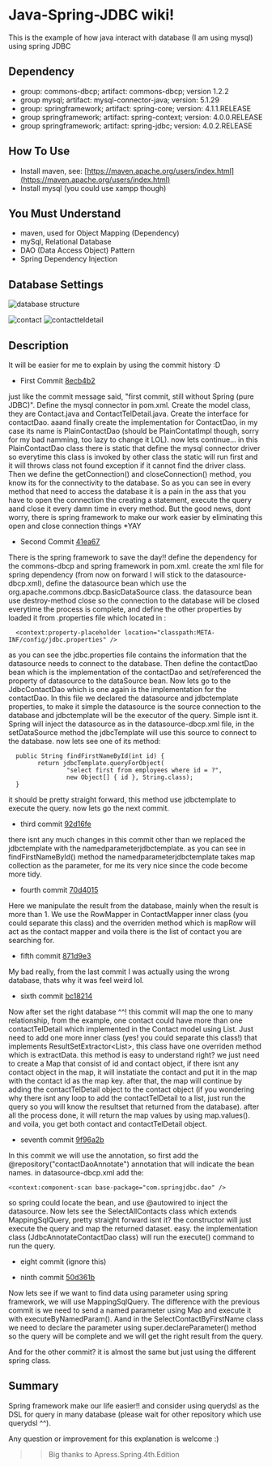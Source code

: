 # Java-Spring-JDBC wiki!
This is the example of how java interact with database (I am using mysql) using spring JDBC

## Dependency
* group: commons-dbcp; artifact: commons-dbcp; version 1.2.2
* group mysql; artifact: mysql-connector-java; version: 5.1.29
* group: springframework; artifact: spring-core; version: 4.1.1.RELEASE
* group springframework; artifact: spring-context; version: 4.0.0.RELEASE
* group springframework; artifact: spring-jdbc; version: 4.0.2.RELEASE

## How To Use
* Install maven, see: [https://maven.apache.org/users/index.html](https://maven.apache.org/users/index.html)
* Install mysql (you could use xampp though)

## You Must Understand
* maven, used for Object Mapping (Dependency)
* mySql, Relational Database
* DAO (Data Access Object) Pattern
* Spring Dependency Injection

## Database Settings

![database structure](https://cloud.githubusercontent.com/assets/11399839/9414014/98fbc292-485f-11e5-9adf-f730242a6dd2.PNG)

![contact](https://cloud.githubusercontent.com/assets/11399839/9414079/fb5a1fc4-485f-11e5-995b-47b2511c973e.PNG)
![contactteldetail](https://cloud.githubusercontent.com/assets/11399839/9414080/fba9c83a-485f-11e5-9bb4-1b27549cdfc2.PNG)

## Description
It will be easier for me to explain by using the commit history :D
* First Commit [8ecb4b2](https://github.com/afbrilian/Java-Spring-JDBC/commit/8ecb4b258d91d247d2cfcadd49cc304606901b96)

just like the commit message said, "first commit, still without Spring (pure JDBC)". Define the mysql connector in pom.xml.
Create the model class, they are Contact.java and ContactTelDetail.java. Create the interface for contactDao. aaand finally create the implementation for ContactDao, in my case its name is PlainContactDao (should be PlainContatImpl though, sorry for my bad namming, too lazy to change it LOL).
now lets continue... in this PlainContactDao class there is static that define the mysql connector driver so everytime this class is invoked by other class the static will run first and it will throws class not found exception if it cannot find the driver class.
Then we define the getConnection() and closeConnection() method, you know its for the connectivity to the database.
So as you can see in every method that need to access the database it is a pain in the ass that you have to open the connection the creating a statement, execute the query aand close it every damn time in every method.
But the good news, dont worry, there is spring framework to make our work easier by eliminating this open and close connection things *YAY

* Second Commit [41ea67](https://github.com/afbrilian/Java-Spring-JDBC/commit/41ea67dc3a6e3f879173f62c9961a7feae2fccbe)

There is the spring framework to save the day!! define the dependency for the commons-dbcp and spring framework in pom.xml.
create the xml file for spring dependency (from now on forward I will stick to the datasource-dbcp.xml), define the datasource bean which use the org.apache.commons.dbcp.BasicDataSource class.
the datasource bean use destroy-method close so the connection to the database will be closed everytime the process is complete, and define the other properties by loaded it from .properties file which located in :
```
  <context:property-placeholder location="classpath:META-INF/config/jdbc.properties" />
```
as you can see the jdbc.properties file contains the information that the datasource needs to connect to the database.
Then define the contactDao bean which is the implementation of the contactDao and set/referenced the property of datasource to the dataSource bean.
Now lets go to the JdbcContactDao which is one again is the implementation for the contactDao. In this file we declared the datasource and jdbctemplate properties, to make it simple the datasource is the source connection to the database and jdbctemplate will be the executor of the query. Simple isnt it.
Spring will inject the datasource as in the datasource-dbcp.xml file, in the setDataSource method the jdbcTemplate will use this source to connect to the database.
now lets see one of its method:
```
  public String findFirstNameById(int id) {
		return jdbcTemplate.queryForObject(
				"select first from employees where id = ?",
				new Object[] { id }, String.class);
  }
```
it should be pretty straight forward, this method use jdbctemplate to execute the query.
now lets go the next commit.

* third commit [92d16fe](https://github.com/afbrilian/Java-Spring-JDBC/commit/92d16fe05d0f26b68caea5deaf8b3e929374a748)

there isnt any much changes in this commit other than we replaced the jdbctemplate with the namedparameterjdbctemplate. as you can see in findFirstNameById() method the namedparameterjdbctemplate takes map collection as the parameter, for me its very nice since the code become more tidy.

* fourth commit [70d4015](https://github.com/afbrilian/Java-Spring-JDBC/commit/70d40159014baeb5d760c01506abbac3cfa9d768)

Here we manipulate the result from the database, mainly when the result is more than 1. We use the RowMapper<T> in ContactMapper inner class (you could separate this class) and the overriden method which is mapRow will act as the contact mapper and voila there is the list of contact you are searching for.

* fifth commit [871d9e3](https://github.com/afbrilian/Java-Spring-JDBC/commit/871d9e36482e4a3c3bf97a7c01dba5da4c679739)

My bad really, from the last commit I was actually using the wrong database, thats why it was feel weird lol.

* sixth commit [bc18214](https://github.com/afbrilian/Java-Spring-JDBC/commit/bc182142cd268c9d420d122106acc97fff60df45)

Now after set the right database ^^! this commit will map the one to many relationship, from the example, one contact could have more than one contactTelDetail which implemented in the Contact model using List.
Just need to add one more inner class (yes! you could separate this class!) that implements ResultSetExtractor<List<T>>, this class have one overriden method which is extractData.
this method is easy to understand right? we just need to create a Map that consist of id and contact object, if there isnt any contact object in the map, it will instatiate the contact and put it in the map with the contact id as the map key.
after that, the map will continue by adding the contactTelDetail object to the contact object (if you wondering why there isnt any loop to add the contactTelDetail to a list, just run the query so you will know the resultset that returned from the database).
after all the process done, it will return the map values by using map.values(). and voila, you get both contact and contactTelDetail object.

* seventh commit [9f96a2b](https://github.com/afbrilian/Java-Spring-JDBC/commit/9f96a2bedf6f777e2961d965c5dd0c07406fb832)

In this commit we will use the annotation, so first add the @repository("contactDaoAnnotate") annotation that will indicate the bean names. in datasource-dbcp.xml add the:
```
<context:component-scan base-package="com.springjdbc.dao" />
```
so spring could locate the bean, and use @autowired to inject the datasource. Now lets see the SelectAllContacts class which extends MappingSqlQuery<T>, pretty straight forward isnt it? the constructor will just execute the query and map the returned dataset. easy.
the implementation class (JdbcAnnotateContactDao class) will run the execute() command to run the query.

* eight commit (ignore this)

* ninth commit [50d361b](https://github.com/afbrilian/Java-Spring-JDBC/commit/50d361bf0c82be354e9352c34e079e4bf44410a2)

Now lets see if we want to find data using parameter using spring framework, we will use MappingSqlQuery<T>.
The difference with the previous commit is we need to send a named parameter using Map and execute it with executeByNamedParam().
Aand in the SelectContactByFirstName class we need to declare the parameter using super.declareParameter() method so the query will be complete and we will get the right result from the query.

And for the other commit? it is almost the same but just using the different spring class.

## Summary
Spring framework make our life easier!! and consider using querydsl as the DSL for query in many database (please wait for other repository which use querydsl ^^).

Any question or improvement for this explanation is welcome :)
>> Big thanks to Apress.Spring.4th.Edition
